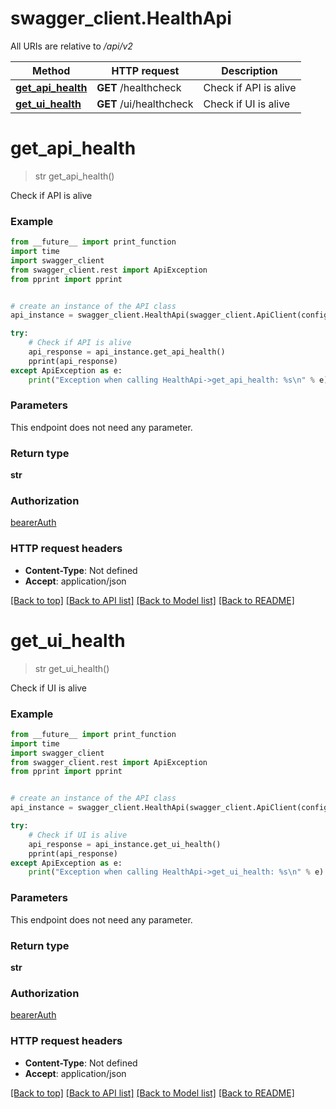 # swagger_client.HealthApi

All URIs are relative to */api/v2*

Method | HTTP request | Description
------------- | ------------- | -------------
[**get_api_health**](HealthApi.md#get_api_health) | **GET** /healthcheck | Check if API is alive
[**get_ui_health**](HealthApi.md#get_ui_health) | **GET** /ui/healthcheck | Check if UI is alive

# **get_api_health**
> str get_api_health()

Check if API is alive

### Example
```python
from __future__ import print_function
import time
import swagger_client
from swagger_client.rest import ApiException
from pprint import pprint


# create an instance of the API class
api_instance = swagger_client.HealthApi(swagger_client.ApiClient(configuration))

try:
    # Check if API is alive
    api_response = api_instance.get_api_health()
    pprint(api_response)
except ApiException as e:
    print("Exception when calling HealthApi->get_api_health: %s\n" % e)
```

### Parameters
This endpoint does not need any parameter.

### Return type

**str**

### Authorization

[bearerAuth](../README.md#bearerAuth)

### HTTP request headers

 - **Content-Type**: Not defined
 - **Accept**: application/json

[[Back to top]](#) [[Back to API list]](../README.md#documentation-for-api-endpoints) [[Back to Model list]](../README.md#documentation-for-models) [[Back to README]](../README.md)

# **get_ui_health**
> str get_ui_health()

Check if UI is alive

### Example
```python
from __future__ import print_function
import time
import swagger_client
from swagger_client.rest import ApiException
from pprint import pprint


# create an instance of the API class
api_instance = swagger_client.HealthApi(swagger_client.ApiClient(configuration))

try:
    # Check if UI is alive
    api_response = api_instance.get_ui_health()
    pprint(api_response)
except ApiException as e:
    print("Exception when calling HealthApi->get_ui_health: %s\n" % e)
```

### Parameters
This endpoint does not need any parameter.

### Return type

**str**

### Authorization

[bearerAuth](../README.md#bearerAuth)

### HTTP request headers

 - **Content-Type**: Not defined
 - **Accept**: application/json

[[Back to top]](#) [[Back to API list]](../README.md#documentation-for-api-endpoints) [[Back to Model list]](../README.md#documentation-for-models) [[Back to README]](../README.md)

